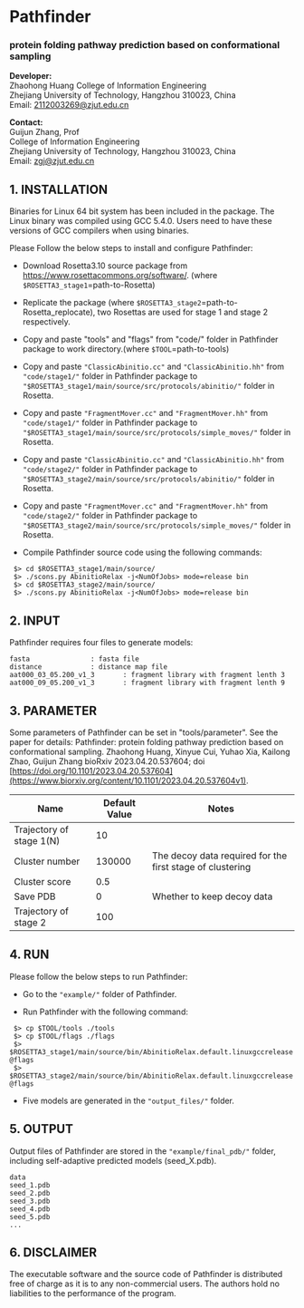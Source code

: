 # Pathfinder

### **protein folding pathway prediction based on conformational sampling**



**Developer:**   
                Zhaohong Huang
                College of Information Engineering  
                Zhejiang University of Technology, Hangzhou 310023, China  
		Email: 2112003269@zjut.edu.cn  

**Contact:**  
                Guijun Zhang, Prof  
                College of Information Engineering  
                Zhejiang University of Technology, Hangzhou 310023, China  
                Email: zgj@zjut.edu.cn  

## 1. INSTALLATION

Binaries for Linux 64 bit system has been included in the package. The Linux binary was compiled using GCC 5.4.0. Users need to have these versions of GCC compilers when using binaries.

Please Follow the below steps to install and configure Pathfinder:

- Download Rosetta3.10 source package from https://www.rosettacommons.org/software/.
  (where `$ROSETTA3_stage1`=path-to-Rosetta)

- Replicate the package (where `$ROSETTA3_stage2`=path-to-Rosetta_replocate), two Rosettas are used for stage 1 and stage 2 respectively.

- Copy and paste "tools" and "flags" from "code/" folder in Pathfinder package to work directory.(where `$TOOL`=path-to-tools)

- Copy and paste ``"ClassicAbinitio.cc"`` and ``"ClassicAbinitio.hh"`` from ``"code/stage1/"`` folder in Pathfinder package to ``"$ROSETTA3_stage1/main/source/src/protocols/abinitio/"`` folder in Rosetta.

- Copy and paste ``"FragmentMover.cc"`` and ``"FragmentMover.hh"`` from ``"code/stage1/"`` folder in Pathfinder package to ``"$ROSETTA3_stage1/main/source/src/protocols/simple_moves/"`` folder in Rosetta.

- Copy and paste ``"ClassicAbinitio.cc"`` and ``"ClassicAbinitio.hh"`` from ``"code/stage2/"`` folder in Pathfinder package to ``"$ROSETTA3_stage2/main/source/src/protocols/abinitio/"`` folder in Rosetta.

- Copy and paste ``"FragmentMover.cc"`` and ``"FragmentMover.hh"`` from ``"code/stage2/"`` folder in Pathfinder package to ``"$ROSETTA3_stage2/main/source/src/protocols/simple_moves/"`` folder in Rosetta.
- Compile Pathfinder source code using the following commands:

```
 $> cd $ROSETTA3_stage1/main/source/
 $> ./scons.py AbinitioRelax -j<NumOfJobs> mode=release bin
 $> cd $ROSETTA3_stage2/main/source/
 $> ./scons.py AbinitioRelax -j<NumOfJobs> mode=release bin
```

## 2. INPUT

Pathfinder requires four files to generate models:

	fasta				: fasta file
	distance			: distance map file
	aat000_03_05.200_v1_3		: fragment library with fragment lenth 3
	aat000_09_05.200_v1_3		: fragment library with fragment lenth 9

## 3. PARAMETER

Some parameters of Pathfinder can be set in "tools/parameter". See the paper for details: Pathfinder: protein folding pathway prediction based on conformational sampling. Zhaohong Huang, Xinyue Cui, Yuhao Xia, Kailong Zhao, Guijun Zhang bioRxiv 2023.04.20.537604; doi [https://doi.org/10.1101/2023.04.20.537604](https://www.biorxiv.org/content/10.1101/2023.04.20.537604v1).

| Name                     | Default Value | Notes                                                     |
| ------------------------ | ------------- | --------------------------------------------------------- |
| Trajectory of stage 1(N) | 10            |                                                           |
| Cluster number           | 130000        | The decoy data required for the first stage of clustering |
| Cluster score            | 0.5           |                                                           |
| Save PDB                 | 0             | Whether to keep decoy data                                |
| Trajectory of stage 2    | 100           |                                                           |



## 4. RUN

Please follow the below steps to run Pathfinder:

- Go to the ``"example/"`` folder of Pathfinder.

- Run Pathfinder with the following command:

```
 $> cp $TOOL/tools ./tools
 $> cp $TOOL/flags ./flags 
 $> $ROSETTA3_stage1/main/source/bin/AbinitioRelax.default.linuxgccrelease @flags 
 $> $ROSETTA3_stage2/main/source/bin/AbinitioRelax.default.linuxgccrelease @flags 
```

- Five models are generated in the ``"output_files/"`` folder.




## 5. OUTPUT

Output files of Pathfinder are stored in the ``"example/final_pdb/"`` folder, including self-adaptive predicted models (seed_X.pdb).

	data
	seed_1.pdb
	seed_2.pdb
	seed_3.pdb
	seed_4.pdb
	seed_5.pdb
	...


## 6. DISCLAIMER

The executable software and the source code of Pathfinder is distributed free of charge 
as it is to any non-commercial users. The authors hold no liabilities to the performance 
of the program.

